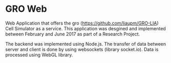 # GRO Web

Web Application that offers the gro (https://github.com/liaupm/GRO-LIA) Cell Simulator as a service. This application was desgined and implemented between February and June 2017 as part of a Research Project.

The backend was implemented using Node.js. The transfer of data between server and client is done by using websockets (library socket.io). Data is processed using WebGL library.
